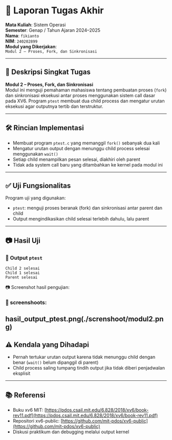 
# 📝 Laporan Tugas Akhir

**Mata Kuliah**: Sistem Operasi  
**Semester**: Genap / Tahun Ajaran 2024–2025  
**Nama**: `fikianto`  
**NIM**: `240202899`  
**Modul yang Dikerjakan**:  
`Modul 2 – Proses, Fork, dan Sinkronisasi`

---

## 📌 Deskripsi Singkat Tugas

**Modul 2 – Proses, Fork, dan Sinkronisasi**  
Modul ini menguji pemahaman mahasiswa tentang pembuatan proses (`fork`) dan sinkronisasi eksekusi antar proses menggunakan sistem call dasar pada XV6. Program `ptest` membuat dua child process dan mengatur urutan eksekusi agar outputnya tertib dan terstruktur.

---

## 🛠️ Rincian Implementasi

- Membuat program `ptest.c` yang memanggil `fork()` sebanyak dua kali
- Mengatur urutan output dengan menunggu child process selesai menggunakan `wait()`
- Setiap child menampilkan pesan selesai, diakhiri oleh parent
- Tidak ada system call baru yang ditambahkan ke kernel pada modul ini

---

## ✅ Uji Fungsionalitas

Program uji yang digunakan:

- `ptest`: menguji proses beranak (fork) dan sinkronisasi antar parent dan child
- Output mengindikasikan child selesai terlebih dahulu, lalu parent

---

## 📷 Hasil Uji

### 📍 Output `ptest`

```
Child 2 selesai
Child 1 selesai
Parent selesai
```

📷 Screenshot hasil pengujian:  
### 📸 screenshoots:
hasil_output_ptest.png(./screnshoot/modul2.png)
---

## ⚠️ Kendala yang Dihadapi

- Pernah tertukar urutan output karena tidak menunggu child dengan benar (`wait()` belum dipanggil di parent)
- Child process saling tumpang tindih output jika tidak diberi penjadwalan eksplisit

---

## 📚 Referensi

- Buku xv6 MIT: [https://pdos.csail.mit.edu/6.828/2018/xv6/book-rev11.pdf](https://pdos.csail.mit.edu/6.828/2018/xv6/book-rev11.pdf)
- Repositori xv6-public: [https://github.com/mit-pdos/xv6-public](https://github.com/mit-pdos/xv6-public)
- Diskusi praktikum dan debugging melalui output kernel

